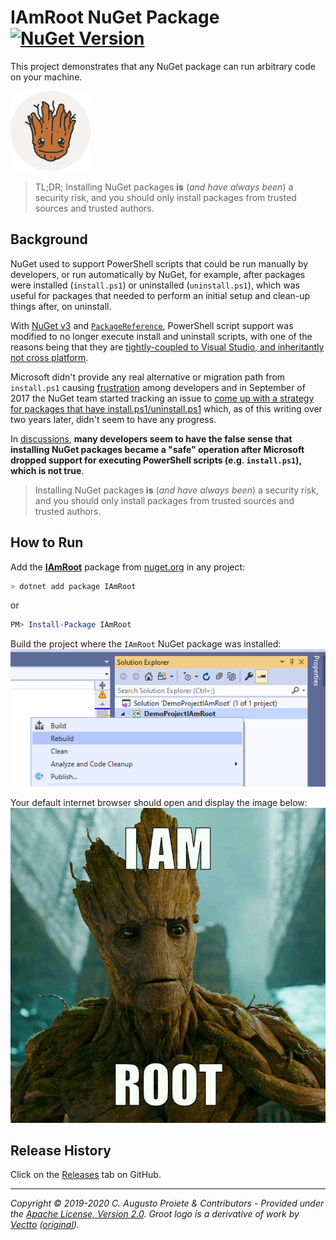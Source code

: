 # IAmRoot NuGet Package [![NuGet Version](http://img.shields.io/nuget/v/IAmRoot.svg?style=flat)](https://www.nuget.org/packages/IAmRoot/)

This project demonstrates that any NuGet package can run arbitrary code on your machine.

![I Am Root logo](assets/i-am-root-nuget-package-nuget.png)

> TL;DR; Installing NuGet packages **is** (_and have always been_) a security risk, and you should only install packages from trusted sources and trusted authors.


## Background

NuGet used to support PowerShell scripts that could be run manually by developers, or run automatically by NuGet, for example, after packages were installed (`install.ps1`) or uninstalled (`uninstall.ps1`), which was useful for packages that needed to perform an initial setup and clean-up things after, on uninstall.

With [NuGet v3](https://devblogs.microsoft.com/nuget/NuGet-3-What-and-Why/) and [`PackageReference`](https://devblogs.microsoft.com/nuget/NuGet-now-fully-integrated-into-MSBuild/), PowerShell script support was modified to no longer execute install and uninstall scripts, with one of the reasons being that they are [tightly-coupled to Visual Studio, and inheritantly not cross platform](https://twitter.com/terrajobst/status/1168206087402610688).

Microsoft didn't provide any real alternative or migration path from `install.ps1` causing [frustration](https://github.com/NuGet/Home/issues/6330) among developers and in September of 2017 the NuGet team started tracking an issue to [come up with a strategy for packages that have install.ps1/uninstall.ps1](https://github.com/NuGet/Home/issues/5963) which, as of this writing over two years later, didn't seem to have any progress.

In [discussions](https://github.com/NuGet/Home/issues/6330), **many developers seem to have the false sense that installing NuGet packages became a "safe" operation after Microsoft dropped support for executing PowerShell scripts (e.g. `install.ps1`), which is not true**.

> Installing NuGet packages **is** (_and have always been_) a security risk, and you should only install packages from trusted sources and trusted authors.


## How to Run

Add the **[IAmRoot](https://www.nuget.org/packages/IAmRoot/)** package from [nuget.org](https://www.nuget.org/packages/IAmRoot/) in any project:

```powershell
> dotnet add package IAmRoot
```
or
```powershell
PM> Install-Package IAmRoot
```

Build the project where the `IAmRoot` NuGet package was installed:
![Build project screenshot](assets/build-project-visual-studio.png)


Your default internet browser should open and display the image below:
![I Am Root image](assets/i-am-root.jpg)

## Release History

Click on the [Releases](https://github.com/augustoproiete/i-am-root-nuget-package/releases) tab on GitHub.

---

_Copyright &copy; 2019-2020 C. Augusto Proiete & Contributors - Provided under the [Apache License, Version 2.0](http://apache.org/licenses/LICENSE-2.0.html). Groot logo is a derivative of work by [Vectto](https://www.iconfinder.com/vectto) ([original](https://www.iconfinder.com/icons/2624888/fighting_free_free_groot_super_hero_icon))._

